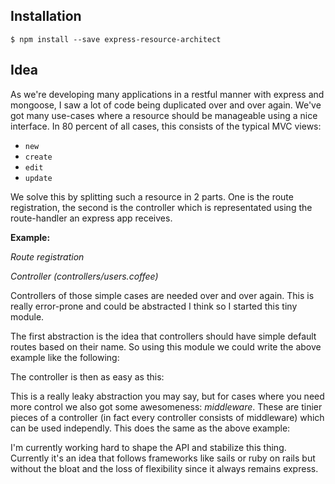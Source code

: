 ## Installation

    $ npm install --save express-resource-architect

## Idea

As we're developing many applications in a restful manner with express
and mongoose, I saw a lot of code being duplicated over and over
again.  We've got many use-cases where a resource should be manageable
using a nice interface.  In 80 percent of all cases, this consists of
the typical MVC views:

* `new`
* `create`
* `edit`
* `update`

We solve this by splitting such a resource in 2 parts.  One is the
route registration, the second is the controller which is
representated using the route-handler an express app receives.

**Example:**

*Route registration*

<script src="https://gist.github.com/domachine/ef60a40361584a1422fd.js"></script>

*Controller (controllers/users.coffee)*

<script src="https://gist.github.com/domachine/d16e213d4b74162238d7.js"></script>

Controllers of those simple cases are needed over and over again.
This is really error-prone and could be abstracted I think so I
started this tiny module.

The first abstraction is the idea that controllers should have simple
default routes based on their name.  So using this module we could
write the above example like the following:

<script src="https://gist.github.com/domachine/491eebc30373675898f5.js"></script>

The controller is then as easy as this:

<script src="https://gist.github.com/domachine/2505e7fa9df5ec8b413b.js"></script>

This is a really leaky abstraction you may say, but for cases where
you need more control we also got some awesomeness: *middleware*.
These are tinier pieces of a controller (in fact every controller
consists of middleware) which can be used independly.  This does the
same as the above example:

<script src="https://gist.github.com/domachine/7eef4bc67b3af5b6f560.js"></script>

I'm currently working hard to shape the API and stabilize this thing.
Currently it's an idea that follows frameworks like sails or ruby on
rails but without the bloat and the loss of flexibility since it
always remains express.
